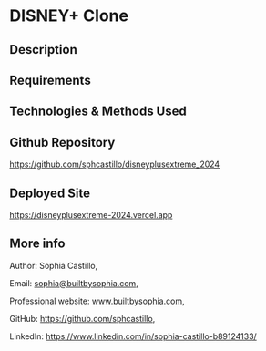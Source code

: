 # DISNEY+ Clone

## Description

## Requirements

## Technologies & Methods Used

## Github Repository

https://github.com/sphcastillo/disneyplusextreme_2024

## Deployed Site

https://disneyplusextreme-2024.vercel.app

## More info

Author: Sophia Castillo,

Email: sophia@builtbysophia.com,

Professional website: www.builtbysophia.com,

GitHub: https://github.com/sphcastillo,

LinkedIn: https://www.linkedin.com/in/sophia-castillo-b89124133/